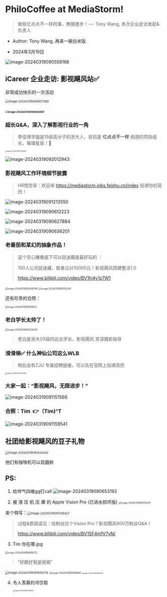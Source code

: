 # PhiloCoffee at MediaStorm!
> 做些亿点点不一样的事，無限進步！--- Tony Wang, 本次企业走访发起&负责人

- Author: Tony Wang, 再来一碗白米饭

- 2024年3月19日

![image-20240319090559166](./feedback.assets/image-20240319090559166.png)

## iCareer 企业走访: 影视飓风站✅
非常成功快乐的一次活动

<img src="./feedback.assets/image-20240319090937369.png" alt="image-20240319090937369" style="zoom:67%;" />

### <img src="./feedback.assets/image-20240319090646897.png" alt="image-20240319090646897" style="zoom:50%;" />

### 超长Q&A，深入了解影视行业的一角

> 李佳倩学姐是15级高分子的浙大人，目前是 **亿点点不一样** 频道的项目组长，璀璨星辰！🐂

<img src="./feedback.assets/image-20240319092108393.png" alt="image-20240319092108393" style="zoom:33%;" />

![image-20240319092012943](./feedback.assets/image-20240319092012943.png)

### 影视飓风工作环境细节披露

> HR悟空哥：欢迎来 https://mediastorm.jobs.feishu.cn/index 投递你的简历！

![image-20240319091213550](./feedback.assets/image-20240319091213550.png)

![image-20240319090612223](./feedback.assets/image-20240319090612223.png)

![image-20240319090627884](./feedback.assets/image-20240319090627884.png)

![image-20240319090636201](./feedback.assets/image-20240319090636201.png)

### 老番茄和某幻的抽象作品！

> 这个空心雕像底下可以捉迷藏是最好玩的 ：
>
> 100人公司捉迷藏，胜者瓜分10000元！影视飓风团建整活1.0
>
> https://www.bilibili.com/video/BV1hi4y1z7W1

<img src="./feedback.assets/image-20240319092448788.png" alt="image-20240319092448788" style="zoom:50%;" />

<img src="./feedback.assets/image-20240319091052424.png" alt="image-20240319091052424" style="zoom:50%;" />

还有珍贵的合照：

<img src="./feedback.assets/image-20240319091058512.png" alt="image-20240319091058512" style="zoom:50%;" />

### 老白学长太帅了！

<img src="./feedback.assets/image-20240319092124228.png" alt="image-20240319092124228" style="zoom:50%;" />

> 老白是浙大0X级的远古学长，影视飓风 资深摄影指导

### 滑滑梯✅ 什么神仙公司这么WLB

> 稍后会有ZJU 专属招聘链接，可以先在官网上投递简历

<img src="./feedback.assets/image-20240319092242981.png" alt="image-20240319092242981" style="zoom:33%;" />

### 大家一起：“影视飓风，无限进步！”
![image-20240319091151566](./feedback.assets/image-20240319091151566.png)


### 合照：Tim ️ 👉（Tim)^T
![image-20240319091159541](./feedback.assets/image-20240319091159541.png)




## 社团给影视飓风的豆子礼物

<img src="./feedback.assets/image-20240319091434442.png" alt="image-20240319091434442" style="zoom:67%;" />

他们有咖啡机可以现磨欸

## PS:
1. 给帅气四维gg打call
    ![image-20240319090653192](./feedback.assets/image-20240319090653192.png)

2. 被 液 压 机 压 爆 的 Apple Vision Pro (已进水损坏版)
    <img src="./feedback.assets/image-20240319090700241.png" alt="image-20240319090700241" style="zoom:50%;" />

  来个特写：<img src="./feedback.assets/image-20240319091138427.png" alt="image-20240319091138427" style="zoom:67%;" />

> 过程&原因请见：给粉丝压个Vision Pro？影视飓风800万粉丝Q&A！
>
> https://www.bilibili.com/video/BV1SF4m1V7vN/

3. Tim 你在哪.jpg

<img src="./feedback.assets/image-20240319090850712.png" alt="image-20240319090850712" style="zoom:50%;" />

>  “好跪好我是提姆"

<img src="./feedback.assets/image-20240319091935279.png" alt="image-20240319091935279" style="zoom:67%;" />

<img src="./feedback.assets/image-20240319090916991.png" alt="image-20240319090916991" style="zoom:50%;" />



<img src="./feedback.assets/image-20240319090949714.png" alt="image-20240319090949714" style="zoom:33%;" />





4. 令人羡慕的冷饮柜

   <img src="./feedback.assets/image-20240319091014884.png" alt="image-20240319091014884" style="zoom:33%;" />
